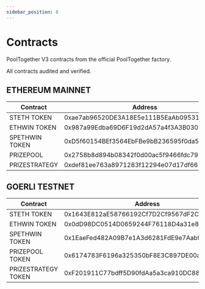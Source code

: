 ```yaml
---
sidebar_position: 8
---
```



# Contracts

PoolTogether V3 contracts from the official PoolTogether factory.  

All contracts audited and verified. 


## ETHEREUM MAINNET
Contract | Address
--- | ---
STETH TOKEN | 0xae7ab96520DE3A18E5e111B5EaAb095312D7fE84
ETHWIN TOKEN | 0x987a99Edba69D6F19d2dA57a4f3A3B030a714122
SPETHWIN TOKEN | 0xD5f60154BEf3564EbFBe9bB236595f0da548a742
PRIZEPOOL | 0x2758b8d894b08342f0d00ac5f9466fdc795e4618
PRIZESTRATEGY | 0xdef81ee763a8971283f12294e07d17df6658dbe5

    
## GOERLI TESTNET
Contract | Address
--- | ---
STETH TOKEN | 0x1643E812aE58766192Cf7D2Cf9567dF2C37e9B7F
ETHWIN TOKEN | 0x0dD98DC0514D0659244F76118D4a31e815016043
SPETHWIN TOKEN | 0x1EaeFed482A09B7e1A3d6281FdE9e7Aabf42D1F2
PRIZEPOOL TOKEN | 0x6174783F6196a325350bF8E3C897DE00ab8E2186 
PRIZESTRATEGY TOKEN | 0xF201911C77bdff5D90fdAa5a3ca910DC880A316d

